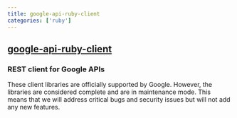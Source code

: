 ```yaml
---
title: google-api-ruby-client
categories: ['ruby']
---
```

## [google-api-ruby-client](https://github.com/googleapis/google-api-ruby-client)

### REST client for Google APIs


These client libraries are officially supported by Google.  However, the libraries are considered complete and are in maintenance mode. This means that we will address critical bugs and security issues but will not add any new features.
